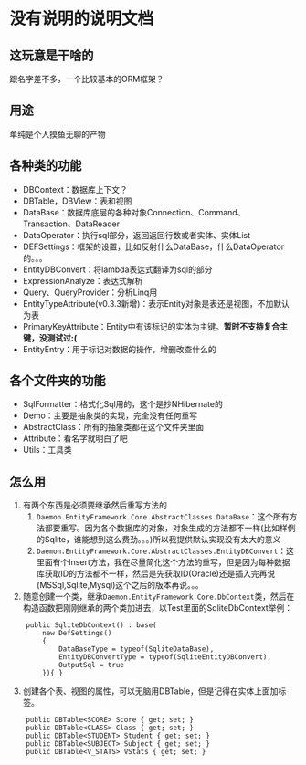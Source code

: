 # 没有说明的说明文档
## 这玩意是干啥的
跟名字差不多，一个比较基本的ORM框架？
## 用途
单纯是个人摸鱼无聊的产物
## 各种类的功能
* DBContext：数据库上下文？
* DBTable，DBView：表和视图
* DataBase：数据库底层的各种对象Connection、Command、Transaction、DataReader
* DataOperator：执行sql部分，返回返回行数或者实体、实体List
* DEFSettings：框架的设置，比如反射什么DataBase，什么DataOperator的。。。
* EntityDBConvert：将lambda表达式翻译为sql的部分
* ExpressionAnalyze：表达式解析
* Query、QueryProvider：分析Linq用
* EntityTypeAttribute(v0.3.3新增)：表示Entity对象是表还是视图，不加默认为表
* PrimaryKeyAttribute：Entity中有该标记的实体为主键。**暂时不支持复合主键，没测试过:(**
* EntityEntry：用于标记对数据的操作，增删改查什么的
## 各个文件夹的功能
* SqlFormatter：格式化Sql用的，这个是抄NHibernate的
* Demo：主要是抽象类的实现，完全没有任何重写
* AbstractClass：所有的抽象类都在这个文件夹里面
* Attribute：看名字就明白了吧
* Utils：工具类
## 怎么用
1. 有两个东西是必须要继承然后重写方法的
   1. `Daemon.EntityFramework.Core.AbstractClasses.DataBase`：这个所有方法都要重写。因为各个数据库的对象，对象生成的方法都不一样(比如样例的Sqlite，谁能想到这么费劲。。。)所以我提供默认实现没有太大的意义
   2. `Daemon.EntityFramework.Core.AbstractClasses.EntityDBConvert`：这里面有个Insert方法，我在尽量简化这个方法的重写，但是因为每种数据库获取ID的方法都不一样，然后是先获取ID(Oracle)还是插入完再说(MSSql,Sqlite,Mysql)这个之后的版本再说。。。
2. 随意创建一个类，继承`Daemon.EntityFramework.Core.DbContext`类，然后在构造函数把刚刚继承的两个类加进去，以Test里面的SqliteDbContext举例：
```
    public SqliteDbContext() : base(
        new DefSettings()
        {
            DataBaseType = typeof(SqliteDataBase),
            EntityDBConvertType = typeof(SqliteEntityDBConvert),
            OutputSql = true
        }){ }
```
3. 创建各个表、视图的属性，可以无脑用DBTable，但是记得在实体上面加标签。
```
    public DBTable<SCORE> Score { get; set; }
    public DBTable<CLASS> Class { get; set; }
    public DBTable<STUDENT> Student { get; set; }
    public DBTable<SUBJECT> Subject { get; set; }
    public DBTable<V_STATS> VStats { get; set; }
```
